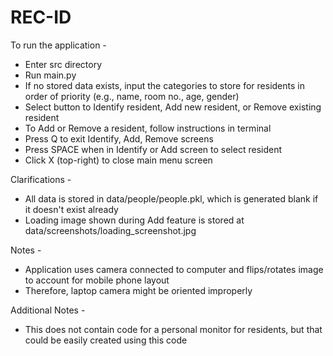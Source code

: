 # REC-ID

To run the application -
* Enter src directory
* Run main.py
* If no stored data exists, input the categories to store for residents in order of priority (e.g., name, room no., age, gender)
* Select button to Identify resident, Add new resident, or Remove existing resident
* To Add or Remove a resident, follow instructions in terminal
* Press Q to exit Identify, Add, Remove screens
* Press SPACE when in Identify or Add screen to select resident
* Click X (top-right) to close main menu screen

Clarifications -
* All data is stored in data/people/people.pkl, which is generated blank if it doesn't exist already
* Loading image shown during Add feature is stored at data/screenshots/loading_screenshot.jpg

Notes -
* Application uses camera connected to computer and flips/rotates image to account for mobile phone layout
* Therefore, laptop camera might be oriented improperly

Additional Notes -
* This does not contain code for a personal monitor for residents, but that could be easily created using this code
